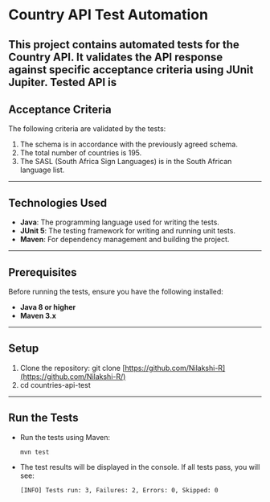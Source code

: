 # Country API Test Automation

This project contains automated tests for the Country API. It validates the API response against specific acceptance criteria using **JUnit Jupiter**.
Tested API is
---

## **Acceptance Criteria**
The following criteria are validated by the tests:
1. The schema is in accordance with the previously agreed schema.
2. The total number of countries is 195.
3. The SASL (South Africa Sign Languages) is in the South African language list.

---

## **Technologies Used**
- **Java**: The programming language used for writing the tests.
- **JUnit 5**: The testing framework for writing and running unit tests.
- **Maven**: For dependency management and building the project.

---

## **Prerequisites**
Before running the tests, ensure you have the following installed:
- **Java 8 or higher**
- **Maven 3.x**

---

## **Setup**
1. Clone the repository:
   git clone [https://github.com/Nilakshi-R](https://github.com/Nilakshi-R/)
2. cd countries-api-test

---

## **Run the Tests**
- Run the tests using Maven:
  ```
  mvn test
  ```
- The test results will be displayed in the console. If all tests pass, you will see:
  ```
  [INFO] Tests run: 3, Failures: 2, Errors: 0, Skipped: 0
  ```
